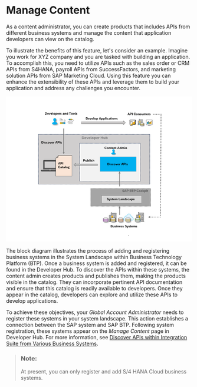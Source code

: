 <!-- loio4b89a8b4d0f54797aca4a9e951be7d90 -->

# Manage Content

As a content administrator, you can create products that includes APIs from different business systems and manage the content that application developers can view on the catalog.

To illustrate the benefits of this feature, let's consider an example. Imagine you work for XYZ company and you are tasked with building an application. To accomplish this, you need to utilize APIs such as the sales order or CRM APIs from S4HANA, payroll APIs from SuccessFactors, and marketing solution APIs from SAP Marketing Cloud. Using this feature you can enhance the extensibility of these APIs and leverage them to build your application and address any challenges you encounter.

![](images/ABHE_DEV_Edition_3b25f9f.png)

The block diagram illustrates the process of adding and registering business systems in the System Landscape within Business Technology Platform \(BTP\). Once a business system is added and registered, it can be found in the Developer Hub. To discover the APIs within these systems, the content admin creates products and publishes them, making the products visible in the catalog. They can incorporate pertinent API documentation and ensure that this catalog is readily available to developers. Once they appear in the catalog, developers can explore and utilize these APIs to develop applications.

To achieve these objectives, your *Global Account Administrator* needs to register these systems in your system landscape. This action establishes a connection between the SAP system and SAP BTP. Following system registration, these systems appear on the *Manage Content* page in Developer Hub. For more information, see [Discover APIs within Integration Suite from Various Business Systems](discover-apis-within-integration-suite-from-various-business-systems-0cea56f.md).

> ### Note:  
> At present, you can only register and add S/4 HANA Cloud business systems.


